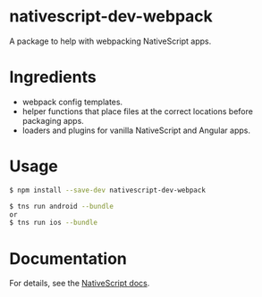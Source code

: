 # nativescript-dev-webpack

A package to help with webpacking NativeScript apps.

# Ingredients

* webpack config templates.
* helper functions that place files at the correct locations before packaging apps.
* loaders and plugins for vanilla NativeScript and Angular apps.

# Usage

```sh
$ npm install --save-dev nativescript-dev-webpack

$ tns run android --bundle
or
$ tns run ios --bundle
```

# Documentation

For details, see the [NativeScript docs](http://docs.nativescript.org/angular/best-practices/bundling-with-webpack.html).
